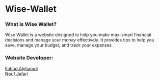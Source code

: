# Wise-Wallet

### What is Wise Wallet?

Wise Wallet is a website designed to help you make max-smart financial decisions and manage your money effectively. It provides tips to help you save, manage your budget, and track your expenses.

### Website Developer:

<a href="https://github.com/fahadssgg">Fahad Alghamdi</a>                                        
<a href="https://github.com/noufjafari">Nouf Jafari</a>

